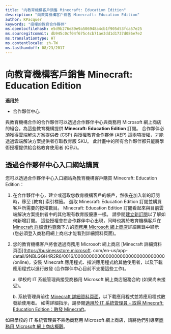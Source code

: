 ```yaml
---
title: "向教育機構客戶銷售 Minecraft: Education Edition"
description: "向教育機構客戶銷售 Minecraft: Education Edition"
author: KPacquer
keywords: "授權的教育合作夥伴"
ms.openlocfilehash: e5d9b276e89e9a506948a4cb1f905d53fca57e25
ms.sourcegitcommit: db945c0cf04f675c4cb71ae3dd1d1737d086e7e2
ms.translationtype: HT
ms.contentlocale: zh-TW
ms.lasthandoff: 08/23/2017
---
```

# <a name="sell-minecraft-education-edition-subscriptions-to-education-customers"></a>向教育機構客戶銷售 Minecraft: Education Edition

**適用於**

-  合作夥伴中心

與教育機構合作的合作夥伴可以透過合作夥伴中心與商務用 Microsoft 網上商店的組合，為這些教育機構提供 **Minecraft: Education Edition** 訂閱。  合作夥伴必須獲得雲端解決方案提供者 (CSP) 與授權教育合作夥伴 (AEP) 這兩項授權，才能透過雲端解決方案提供者存取教育版 SKU。  此計畫中的所有合作夥伴都只能將學術授權提供給合格教育使用者 (QEU)。 

## <a name="purchase-through-partner-center-portal"></a>透過合作夥伴中心入口網站購買 
您可以透過合作夥伴中心入口網站為教育機構客戶購買 Minecraft: Education Edition： 

  1.  在合作夥伴中心，建立或選取您教育機構客戶的帳戶，然後在加入新的訂閱時，移至 [教育] 索引標籤。  選取 Minecraft: Education Edition 訂閱並購買客戶所需要的授權數目。 Minecraft: Education Edition 訂閱看起來與目前雲端解決方案提供者中的其他現有教育版優惠一樣。 請參閱[建立新訂閱](create-a-new-subscription.md)以了解如何新增訂閱。 這些授權會在合作夥伴中心出現，同時也將於教育機構客戶在 [Minecraft 詳細資料頁面](https://businessstore.microsoft.com/en-us/app-detail/9NBLGGH4R2R6/0016/00000000000000000000000000000000/online)下方的[商務用 Microsoft 網上商店](https://www.microsoft.com/business-store)詳細目錄中顯示 (您必須登入商務用網上商店才能看到詳細資料頁面)。 

  2.  您的教育機構客戶將會透過商務用 Microsoft 網上商店 [Minecraft 詳細資料頁面](https://businessstore.microsoft. com/en-us/app-detail/9NBLGGH4R2R6/0016/00000000000000000000000000000000/online)，安裝 Minecraft 應用程式、指派應用程式給其他使用者，以及下載應用程式以進行散發  (合作夥伴中心目前不支援這些工作)。

      a. 學校的 IT 系統管理員接受商務用 Microsoft 網上商店服務合約 (如果尚未接受)。 

      b. 系統管理員前往 [Minecraft 詳細資料頁面](https://businessstore.microsoft.com/en-us/app-detail/9NBLGGH4R2R6/0016/00000000000000000000000000000000/online)，以下載應用程式並將應用程式散發給使用者。 如需詳細指示，請參閱[適用於 IT 系統管理員 - 取得 Minecraft: Education Edition：散發 Minecraft](https://docs.microsoft.com/education/windows/school-get-minecraft#distribute-minecraft)。
    
  如果學校的 IT 系統管理員不熟悉商務用 Microsoft 網上商店，請將他們引導至[商務用 Microsoft 網上商店概觀](https://docs.microsoft.com/microsoft-store/windows-store-for-business-overview)。 

<!-- ## Purchase through Partner Center API 

To help your education customers buy and deploy Minecraft: Education Edition through the Partner Center API:
  
  1.  See [Create an order](https://msdn.microsoft.com/library/partnercenter/mt634667.aspx(d=robot)) to learn how to use the Partner Center API to buy the desired number of licenses of Minecraft: Education Edition subscription.  Be sure to use the following Offer ID:  
     
      "OfferId": "EE10CBD2-7A12-45DE-BE11-0C2C7C6EEEB1"
     
      See [Get a list of subscriptions by ID](https://msdn.microsoft.com/library/partnercenter/mt683489.aspx) to learn how to see these licenses.  Note that these will also appear in the education customer’s [Microsoft Store for Business](https://www.microsoft.com/business-store) inventory under the [Minecraft details page](https://businessstore.microsoft.com/en-us/app-detail/9NBLGGH4R2R6/0016/00000000000000000000000000000000/online) (you must be logged into Store for Business to see this page).    

  2. Direct your education customer to distribute Minecraft through the Microsoft Store for Business [Minecraft details page](https://businessstore.microsoft.com/en-us/app-detail/9NBLGGH4R2R6/0016/00000000000000000000000000000000/online). Through Microsoft Store for Business, they can install the app, assign the app to others, and download the app to distribute. (Currently, Partner Center doesn't support these tasks.) 

     a. The school’s IT admin accepts the Microsoft Store for Business services agreement if they haven’t already.
    
     b. The admin goes to the Minecraft details page to download the app and distribute the app to users. For detailed instructions, see [For IT administrators - get Minecraft: Education Edition: Distribute Minecraft](https://docs.microsoft.com/education/windows/school-get-minecraft#distribute-minecraft). 

  If the school’s IT admin is not familiar with Microsoft Store for Business, direct them to [Microsoft Store for Business overview](https://docs.microsoft.com/microsoft-store/windows-store-for-business-overview). 

-->